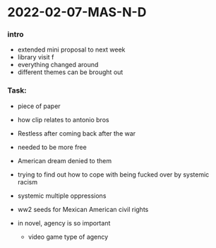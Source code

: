 # 2022-02-07-MAS-N-D
<!--ask about my idea for my paper and ask for an extension until next class-->
### intro
- extended mini proposal to next week
- library visit f
- everything changed around
- different themes can be brought out

### Task: 
- piece of paper
- how clip relates to antonio bros

- Restless after coming back after the war
- needed to be more free
- American dream denied to them
- trying to find out how to cope with being fucked over by systemic racism
- systemic multiple oppressions
- ww2 seeds for Mexican American civil rights
- in novel, agency is so important
  - video game type of agency
